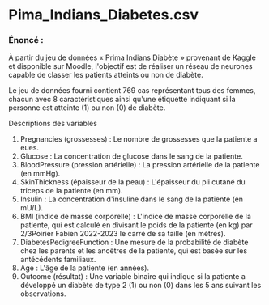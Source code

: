 # Pima_Indians_Diabetes.csv

### Énoncé :
À partir du jeu de données « Prima Indians Diabète » provenant de Kaggle
et disponible sur Moodle, l'objectif est de réaliser un réseau de neurones
capable de classer les patients atteints ou non de diabète.

Le jeu de données fourni contient 769 cas représentant tous des femmes,
chacun avec 8 caractéristiques ainsi qu'une étiquette indiquant si la
personne est atteinte (1) ou non (0) de diabète.

Descriptions des variables
1. Pregnancies (grossesses) : Le nombre de grossesses que la patiente a
eues.
2. Glucose : La concentration de glucose dans le sang de la patiente.
3. BloodPressure (pression artérielle) : La pression artérielle de la
patiente (en mmHg).
4. SkinThickness (épaisseur de la peau) : L'épaisseur du pli cutané du
triceps de la patiente (en mm).
5. Insulin : La concentration d'insuline dans le sang de la patiente (en
mU/L).
6. BMI (indice de masse corporelle) : L'indice de masse corporelle de la
patiente, qui est calculé en divisant le poids de la patiente (en kg) par
2/3Poirier Fabien
2022-2023
le carré de sa taille (en mètres).
7. DiabetesPedigreeFunction : Une mesure de la probabilité de diabète
chez les parents et les ancêtres de la patiente, qui est basée sur les
antécédents familiaux.
8. Age : L'âge de la patiente (en années).
9. Outcome (résultat) : Une variable binaire qui indique si la patiente a
développé un diabète de type 2 (1) ou non (0) dans les 5 ans suivant
les observations.
